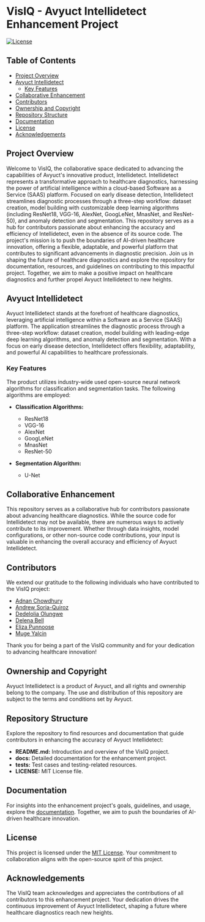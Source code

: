 # VisIQ - Avyuct Intellidetect Enhancement Project

[![License](https://img.shields.io/badge/License-MIT-blue.svg)](LICENSE)

## Table of Contents

- [Project Overview](#project-overview)
- [Avyuct Intellidetect](#avyuct-intellidetect)
  - [Key Features](#key-features)
- [Collaborative Enhancement](#collaborative-enhancement)
- [Contributors](#contributors)
- [Ownership and Copyright](#ownership-and-copyright)
- [Repository Structure](#repository-structure)
- [Documentation](#documentation)
- [License](#license)
- [Acknowledgements](#acknowledgements)

## Project Overview

Welcome to VisIQ, the collaborative space dedicated to advancing the capabilities of Avyuct's innovative product, Intellidetect. Intellidetect represents a transformative approach to healthcare diagnostics, harnessing the power of artificial intelligence within a cloud-based Software as a Service (SAAS) platform. Focused on early disease detection, Intellidetect streamlines diagnostic processes through a three-step workflow: dataset creation, model building with customizable deep learning algorithms (including ResNet18, VGG-16, AlexNet, GoogLeNet, MnasNet, and ResNet-50), and anomaly detection and segmentation. This repository serves as a hub for contributors passionate about enhancing the accuracy and efficiency of Intellidetect, even in the absence of its source code. The project's mission is to push the boundaries of AI-driven healthcare innovation, offering a flexible, adaptable, and powerful platform that contributes to significant advancements in diagnostic precision. Join us in shaping the future of healthcare diagnostics and explore the repository for documentation, resources, and guidelines on contributing to this impactful project. Together, we aim to make a positive impact on healthcare diagnostics and further propel Avyuct Intellidetect to new heights.

## Avyuct Intellidetect

Avyuct Intellidetect stands at the forefront of healthcare diagnostics, leveraging artificial intelligence within a Software as a Service (SAAS) platform. The application streamlines the diagnostic process through a three-step workflow: dataset creation, model building with leading-edge deep learning algorithms, and anomaly detection and segmentation. With a focus on early disease detection, Intellidetect offers flexibility, adaptability, and powerful AI capabilities to healthcare professionals.

### Key Features

The product utilizes industry-wide used open-source neural network algorithms for classification and segmentation tasks. The following algorithms are employed:

- **Classification Algorithms:**
  - ResNet18
  - VGG-16 
  - AlexNet
  - GoogLeNet
  - MnasNet
  - ResNet-50

- **Segmentation Algorithm:**
  - U-Net

## Collaborative Enhancement

This repository serves as a collaborative hub for contributors passionate about advancing healthcare diagnostics. While the source code for Intellidetect may not be available, there are numerous ways to actively contribute to its improvement. Whether through data insights, model configurations, or other non-source code contributions, your input is valuable in enhancing the overall accuracy and efficiency of Avyuct Intellidetect.

## Contributors

We extend our gratitude to the following individuals who have contributed to the VisIQ project:

- [Adnan Chowdhury](https://github.com/clamchowderhead)
- [Andrew Soria-Quiroz](https://github.com/Aurelius2500)
- [Dedelolia Olungwe](https://github.com/lolia-olu)
- [Delena Bell](https://github.com/delbell)
- [Eliza Punnoose](https://github.com/leezael)
- [Muge Yalcin](https://github.com/36nw)

Thank you for being a part of the VisIQ community and for your dedication to advancing healthcare innovation!

## Ownership and Copyright

Avyuct Intellidetect is a product of Avyuct, and all rights and ownership belong to the company. The use and distribution of this repository are subject to the terms and conditions set by Avyuct.

## Repository Structure

Explore the repository to find resources and documentation that guide contributors in enhancing the accuracy of Avyuct Intellidetect:

- **README.md:** Introduction and overview of the VisIQ project.
- **docs:** Detailed documentation for the enhancement project.
- **tests:** Test cases and testing-related resources.
- **LICENSE:** MIT License file.

## Documentation

For insights into the enhancement project's goals, guidelines, and usage, explore the [documentation](docs/README.md). Together, we aim to push the boundaries of AI-driven healthcare innovation.

## License

This project is licensed under the [MIT License](LICENSE). Your commitment to collaboration aligns with the open-source spirit of this project.

## Acknowledgements

The VisIQ team acknowledges and appreciates the contributions of all contributors to this enhancement project. Your dedication drives the continuous improvement of Avyuct Intellidetect, shaping a future where healthcare diagnostics reach new heights.
